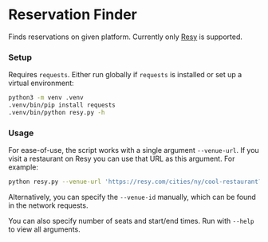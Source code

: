 # Reservation Finder

Finds reservations on given platform. Currently only [Resy](https://resy.com) is
supported.

### Setup

Requires `requests`. Either run globally if `requests` is installed or set up
a virtual environment:
```bash
python3 -m venv .venv
.venv/bin/pip install requests
.venv/bin/python resy.py -h
```

### Usage

For ease-of-use, the script works with a single argument `--venue-url`. If you
visit a restaurant on Resy you can use that URL as this argument. For example:
```bash
python resy.py --venue-url 'https://resy.com/cities/ny/cool-restaurant?date=2022-08-22&seats=2'
```
Alternatively, you can specify the `--venue-id` manually, which can be found in
the network requests.

You can also specify number of seats and start/end times. Run with `--help` to
view all arguments.
